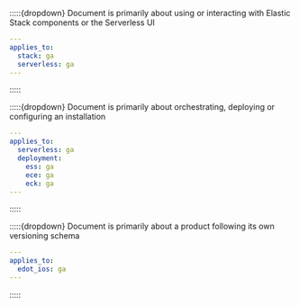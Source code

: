 :::::{dropdown} Document is primarily about using or interacting with Elastic Stack components or the Serverless UI

   ```yml
   --- 
   applies_to:
     stack: ga
     serverless: ga
   ---
   ```

:::::

:::::{dropdown} Document is primarily about orchestrating, deploying or configuring an installation

  ```yml
  --- 
  applies_to:
    serverless: ga
    deployment: 
      ess: ga
      ece: ga
      eck: ga
  ---

  ```

:::::

:::::{dropdown} Document is primarily about a product following its own versioning schema

  ```yml
  --- 
  applies_to:
    edot_ios: ga
  ---
  ```

:::::
